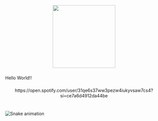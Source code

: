 <div align="center">
  <img height="200" src="https://static.planetminecraft.com/files/profile_banner/5108661_2.png"  />
</div>

###

<p align="left">Hello World!!</p>

###

<p align="center">https://open.spotify.com/user/31qe6s37ww3pezw4iukyvsaw7cs4?si=ce7a6d4912da44be</p>

###

<br clear="both">

<img src="https://raw.githubusercontent.com/Javi-CR/Javi-CR/output/snake.svg" alt="Snake animation" />

###
